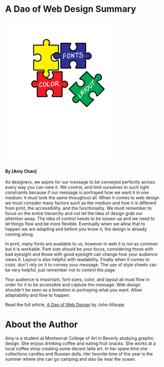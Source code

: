 # A Dao of Web Design Summary
![hero image](https://github.com/amyc514/Ebb-and-Flow/blob/master/img/hero-image-amy-chan.png?raw=true)
#### By [Amy Chan]

As designers, we aspire for our message to be conveyed perfectly across every way you can view it. We control, and limit ourselves to such tight constraints because if our message is portrayed how we want it in one medium; it must look the 
same throughout all. When it comes to web design we must consider many factors such as the medium and how it is different 
from print, the accessibility, and the functionality. We must remember to focus on the entire hierarchy and not let the 
idea of design grab our attention away. The idea of control needs to be loosen up and we need to let things flow and be more flexible. Eventually when we allow that to happen we are adapting and before you know it, the design is already coming along. 

In print, many fonts are available to us, however in web it is not as common but it is workable. Font size should be your focus, considering those with bad eyesight and those with good eyesight can change how your audience views it. Layout is also helpful with readability. Finally when it comes to color, don't rely on it to convey your message. The use of style sheets can be very helpful, just remember not to control the page.

Your audience is important, font sizes, color, and layout all must flow in order for it to be accessible and capture the message. Web design shouldn't be seen as a limitation in portraying what you want. Allow adaptability and flow to happen. 

Read the full article, 
[A Dao of Web Design](https://alistapart.com/article/dao) by John Allsopp

# About the Author

Amy is a student at Montserrat College of Art in Beverly studying graphic design. She enjoys drinking coffee and eating fruit snacks. She works at a local coffee shop creating some decent latte art. In her spare time she collections candles and Russian dolls. Her favorite time of the year is the summer where she can go camping and also be near the ocean. 
